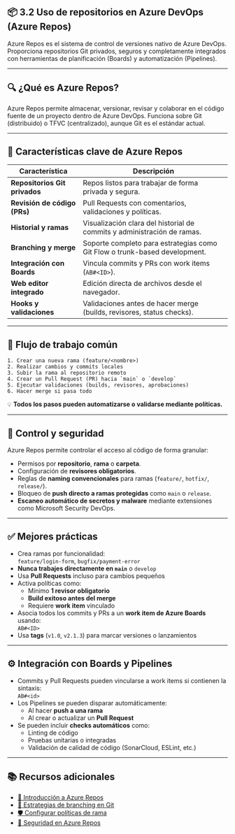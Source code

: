 ## 📦 3.2 Uso de repositorios en Azure DevOps (Azure Repos)

Azure Repos es el sistema de control de versiones nativo de Azure DevOps. Proporciona repositorios Git privados, seguros y completamente integrados con herramientas de planificación (Boards) y automatización (Pipelines).

---

## 🔍 ¿Qué es Azure Repos?

Azure Repos permite almacenar, versionar, revisar y colaborar en el código fuente de un proyecto dentro de Azure DevOps. Funciona sobre Git (distribuido) o TFVC (centralizado), aunque Git es el estándar actual.

---

## 🧠 Características clave de Azure Repos

| Característica                | Descripción                                                                 |
|-------------------------------|-----------------------------------------------------------------------------|
| **Repositorios Git privados** | Repos listos para trabajar de forma privada y segura.                       |
| **Revisión de código (PRs)**  | Pull Requests con comentarios, validaciones y políticas.                    |
| **Historial y ramas**         | Visualización clara del historial de commits y administración de ramas.     |
| **Branching y merge**         | Soporte completo para estrategias como Git Flow o trunk-based development. |
| **Integración con Boards**    | Vincula commits y PRs con work items (`AB#<ID>`).                           |
| **Web editor integrado**      | Edición directa de archivos desde el navegador.                             |
| **Hooks y validaciones**      | Validaciones antes de hacer merge (builds, revisores, status checks).       |

---

## 🧪 Flujo de trabajo común

```plaintext
1. Crear una nueva rama (feature/<nombre>)
2. Realizar cambios y commits locales
3. Subir la rama al repositorio remoto
4. Crear un Pull Request (PR) hacia `main` o `develop`
5. Ejecutar validaciones (builds, revisores, aprobaciones)
6. Hacer merge si pasa todo
```

💡 **Todos los pasos pueden automatizarse o validarse mediante políticas.**

---

## 🔐 Control y seguridad

Azure Repos permite controlar el acceso al código de forma granular:

- Permisos por **repositorio**, **rama** o **carpeta**.
- Configuración de **revisores obligatorios**.
- Reglas de **naming convencionales** para ramas (`feature/`, `hotfix/`, `release/`).
- Bloqueo de **push directo a ramas protegidas** como `main` o `release`.
- **Escaneo automático de secretos y malware** mediante extensiones como Microsoft Security DevOps.

---

## ✅ Mejores prácticas

- Crea ramas por funcionalidad:  
  `feature/login-form`, `bugfix/payment-error`
- **Nunca trabajes directamente en `main`** o `develop`
- Usa **Pull Requests** incluso para cambios pequeños
- Activa políticas como:
  - Mínimo **1 revisor obligatorio**
  - **Build exitoso antes del merge**
  - Requiere **work item** vinculado
- Asocia todos los commits y PRs a un **work item de Azure Boards** usando:  
  `AB#<ID>`
- Usa **tags** (`v1.0`, `v2.1.3`) para marcar versiones o lanzamientos

---

## ⚙️ Integración con Boards y Pipelines

- Commits y Pull Requests pueden vincularse a work items si contienen la sintaxis:  
  `AB#<id>`
- Los Pipelines se pueden disparar automáticamente:
  - Al hacer **push a una rama**
  - Al crear o actualizar un **Pull Request**
- Se pueden incluir **checks automáticos** como:
  - Linting de código
  - Pruebas unitarias o integradas
  - Validación de calidad de código (SonarCloud, ESLint, etc.)

---

## 📚 Recursos adicionales

- [📘 Introducción a Azure Repos](https://learn.microsoft.com/en-us/azure/devops/repos/git/overview)
- [🌱 Estrategias de branching en Git](https://learn.microsoft.com/en-us/azure/devops/repos/git/git-branching-guidance)
- [🛡️ Configurar políticas de rama](https://learn.microsoft.com/en-us/azure/devops/repos/git/branch-policies)
- [🔐 Seguridad en Azure Repos](https://learn.microsoft.com/en-us/azure/devops/repos/git/security)
